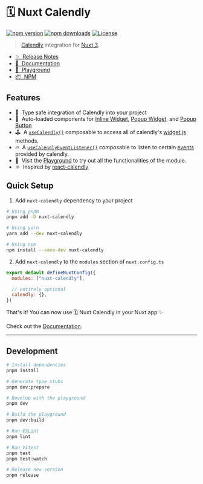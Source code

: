 # 🗓️ Nuxt Calendly 

[![npm version][npm-version-src]][npm-version-href]
[![npm downloads][npm-downloads-src]][npm-downloads-href]
[![License][license-src]][license-href]

> [Calendly](https://www.calendly.com) integration for [Nuxt 3](https://nuxt.com). 

- [✨ &nbsp;Release Notes](https://github.com/madebyfabian/nuxt-calendly/blob/main/CHANGELOG.md)
- [📖 &nbsp;Documentation](https://nuxt-calendly.vercel.app)
- [🛝 &nbsp;Playground](https://nuxt-calendly-playground.vercel.app/)
- [📦 &nbsp;NPM](https://www.npmjs.com/package/nuxt-calendly)

## Features

<!-- Highlight some of the features your module provide here -->

- 💪 &nbsp;Type safe integration of Calendly into your project
- 🧱 &nbsp;Auto-loaded components for [Inline Widget](https://nuxt-calendly.vercel.app/components/inline-widget), [Popup Widget](https://nuxt-calendly.vercel.app/components/popup-widget), and [Popup Button](https://nuxt-calendly.vercel.app/components/popup-button)
- 🕹️ &nbsp;A [`useCalendly()`](https://nuxt-calendly.vercel.app/composables/use-calendly) composable to access all of calendly's [widget.js](https://assets.calendly.com/assets/external/widget.js) methods.
- 🔥 &nbsp;A [`useCalendlyEventListener()`](/composables/use-calendly-event-listener) composable to listen to certain [events](https://developer.calendly.com/api-docs/ZG9jOjI3ODM2MTAz-notifying-the-parent-window) provided by calendly.
- 🛝 &nbsp;Visit the [Playground](https://nuxt-calendly-playground.vercel.app/) to try out all the functionalities of the module.
- ⚛️ &nbsp;Inspired by [react-calendly](https://github.com/tcampb/react-calendly)

## Quick Setup

1. Add `nuxt-calendly` dependency to your project

```bash
# Using pnpm
pnpm add -D nuxt-calendly

# Using yarn
yarn add --dev nuxt-calendly

# Using npm
npm install --save-dev nuxt-calendly
```

2. Add `nuxt-calendly` to the `modules` section of `nuxt.config.ts`

```js
export default defineNuxtConfig({
  modules: ["nuxt-calendly"],

  // entirely optional
  calendly: {},
})
```

That's it! You can now use 🗓️ Nuxt Calendly in your Nuxt app ✨

Check out the [Documentation](https://nuxt-calendly.vercel.app).

---

## Development

```bash
# Install dependencies
pnpm install

# Generate type stubs
pnpm dev:prepare

# Develop with the playground
pnpm dev

# Build the playground
pnpm dev:build

# Run ESLint
pnpm lint

# Run Vitest
pnpm test
pnpm test:watch

# Release new version
pnpm release
```

<!-- Badges -->

[npm-version-src]: https://img.shields.io/npm/v/nuxt-calendly/latest.svg?style=flat&colorA=18181B&colorB=28CF8D
[npm-version-href]: https://npmjs.com/package/nuxt-calendly
[npm-downloads-src]: https://img.shields.io/npm/dm/nuxt-calendly.svg?style=flat&colorA=18181B&colorB=28CF8D
[npm-downloads-href]: https://npmjs.com/package/nuxt-calendly
[license-src]: https://img.shields.io/npm/l/nuxt-calendly.svg?style=flat&colorA=18181B&colorB=28CF8D
[license-href]: https://npmjs.com/package/nuxt-calendly
